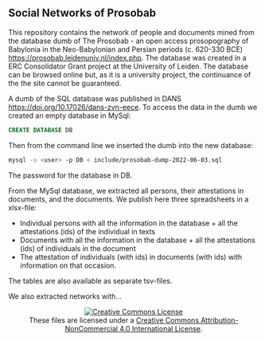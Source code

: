 ## Social Networks of Prosobab

This repository contains the network of people and documents mined from the database dumb of The Prosobab - an open access prosopography of Babylonia in the Neo-Babylonian and Persian periods (c. 620-330 BCE) https://prosobab.leidenuniv.nl/index.php. The database was created in a ERC Consolidator Grant project at the University of Leiden. The database can be browsed online but, as it is a university project, the continuance of the the site cannot be guaranteed. 

A dumb of the SQL database was published in DANS  https://doi.org/10.17026/dans-zvn-eece. To access the data in the dumb we created an empty database in MySql:

```sql
CREATE DATABASE DB
```
Then from the command line we inserted the dumb into the new database:
```Bash
mysql -u <user> -p DB < include/prosobab-dump-2022-06-03.sql
```
The password for the database in DB.

From the MySql database, we extracted all persons, their attestations in documents, and the documents. We publish here three spreadsheets in a xlsx-file:
- Individual persons with all the information in the database + all the attestations (ids) of the individual in texts
- Documents with all the information in the database + all the attestations (ids) of individuals in the document
- The attestation of individuals (with ids) in documents (with ids) with information on that occasion.

The tables are also available as separate tsv-files.

We also extracted networks with...

<p align="center">
<a rel="license" href="http://creativecommons.org/licenses/by-nc/4.0/"><img alt="Creative Commons License" style="border-width:0" src="https://i.creativecommons.org/l/by-nc/4.0/88x31.png" /></a><br />These files are licensed under a <a rel="license" href="http://creativecommons.org/licenses/by-nc/4.0/">Creative Commons Attribution-NonCommercial 4.0 International License</a>.</p>
